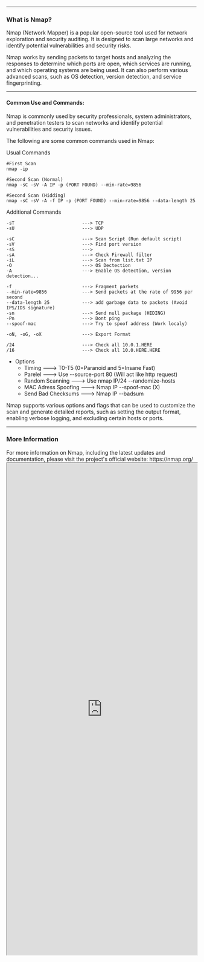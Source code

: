 --- ---
<h3>What is Nmap?</h3>
Nmap (Network Mapper) is a popular open-source tool used for network exploration and security auditing. It is designed to scan large networks and identify potential vulnerabilities and security risks.

Nmap works by sending packets to target hosts and analyzing the responses to determine which ports are open, which services are running, and which operating systems are being used. It can also perform various advanced scans, such as OS detection, version detection, and service fingerprinting.

---
<h4>Common Use and Commands:</h4>
Nmap is commonly used by security professionals, system administrators, and penetration testers to scan networks and identify potential vulnerabilities and security issues.

The following are some common commands used in Nmap:

Usual Commands
```
#First Scan
nmap -ip

#Second Scan (Normal)
nmap -sC -sV -A IP -p (PORT FOUND) --min-rate=9856

#Second Scan (Hidding)
nmap -sC -sV -A -f IP -p (PORT FOUND) --min-rate=9856 --data-length 25
```

Additional Commands
```
-sT                         ---> TCP
-sU                         ---> UDP

-sC                         ---> Scan Script (Run default script)
-sV                         ---> Find port version
-sS                         ---> 
-sA                         ---> Check Firewall filter
-iL                         ---> Scan from list.txt IP
-O                          ---> OS Dectection
-A                          ---> Enable OS detection, version detection...

-f                          ---> Fragment parkets
--min-rate=9856             ---> Send packets at the rate of 9956 per second
--data-length 25            ---> add garbage data to packets (Avoid IPS/IDS signature)
-sn                         ---> Send null package (HIDING)
-Pn                         ---> Dont ping
--spoof-mac                 ---> Try to spoof address (Work localy)

-oN, -oG, -oX               ---> Export Format

/24                         ---> Check all 10.0.1.HERE
/16                         ---> Check all 10.0.HERE.HERE
```

- Options
	- Timing                                  ---> T0-T5 (0=Paranoid and 5=Insane Fast)
	- Parelel                                  ---> Use --source-port 80 (Will act like http request)
	- Random Scanning               ---> Use nmap IP/24 --randomize-hosts
	- MAC Adress Spoofing         ---> Nmap IP --spoof-mac (X)
	- Send Bad Checksums         ---> Nmap IP --badsum

Nmap supports various options and flags that can be used to customize the scan and generate detailed reports, such as setting the output format, enabling verbose logging, and excluding certain hosts or ports.

---
<h3>More Information</h3>
For more information on Nmap, including the latest updates and documentation, please visit the project's official website: https://nmap.org/

<iframe src="https://nmap.org/" width="100%" height="1300"></iframe>